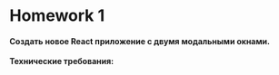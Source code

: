 # Homework 1

#### Создать новое React приложение с двумя модальными окнами.

__Технические требования:__
